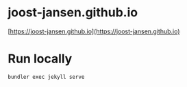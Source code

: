 # joost-jansen.github.io

[https://joost-jansen.github.io](https://joost-jansen.github.io)

# Run locally
```
bundler exec jekyll serve
```

